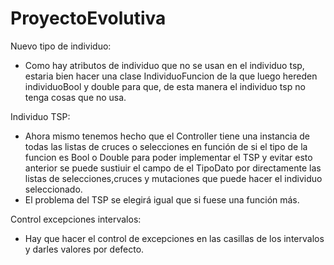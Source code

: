 # ProyectoEvolutiva

Nuevo tipo de individuo:

  - Como hay atributos de individuo que no se usan en el individuo tsp, estaria bien hacer una clase IndividuoFuncion de la que luego hereden individuoBool y double
    para que, de esta manera el individuo tsp no tenga cosas que no usa.

Individuo TSP: 

  - Ahora mismo tenemos hecho que el Controller tiene una instancia de todas las listas de cruces o selecciones en función de si el tipo de la funcion es Bool o Double
    para poder implementar el TSP y evitar esto anterior se puede sustiuir el campo de el TipoDato por directamente las listas de selecciones,cruces y mutaciones que         puede hacer el individuo seleccionado. 
  - El problema del TSP se elegirá igual que si fuese una función más.
    
Control excepciones intervalos:
 
  - Hay que hacer el control de excepciones en las casillas de los intervalos y darles valores por defecto.
  
